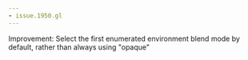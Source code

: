 ```yaml
---
- issue.1950.gl
---
```

Improvement: Select the first enumerated environment blend mode by default, rather than always using "opaque"
